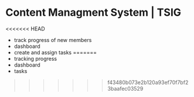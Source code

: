 # Content Managment System | TSIG

<<<<<<< HEAD
- track progress of new members
- dashboard
- create and assign tasks
=======
- tracking progress
- dashboard
- tasks
>>>>>>> f43480b073e2b120a93ef70f7bf23baafec03529
